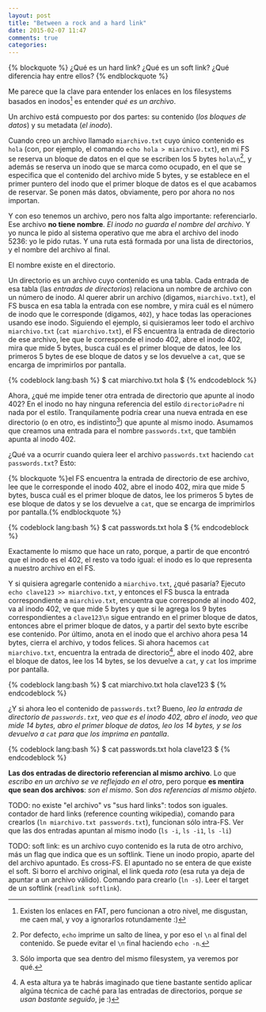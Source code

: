 ```yaml
---
layout: post
title: "Between a rock and a hard link"
date: 2015-02-07 11:47
comments: true
categories:
---
```


{% blockquote %}
¿Qué es un hard link? ¿Qué es un soft link? ¿Qué diferencia hay entre ellos?
{% endblockquote %}

Me parece que la clave para entender los enlaces en los filesystems basados en inodos[^1] es entender _qué es un archivo_.<!--more-->

Un archivo está compuesto por dos partes: su contenido (_los bloques de datos_) y su metadata (_el inodo_).

Cuando creo un archivo llamado `miarchivo.txt` cuyo único contenido es `hola` (con, por ejemplo, el comando `echo hola > miarchivo.txt`), en mi FS se reserva un bloque de datos en el que se escriben los 5 bytes `hola\n`[^2], y además se reserva un inodo que se marca como ocupado, en el que se especifica que el contenido del archivo mide 5 bytes, y se establece en el primer puntero del inodo que el primer bloque de datos es el que acabamos de reservar. Se ponen más datos, obviamente, pero por ahora no nos importan.

Y con eso tenemos un archivo, pero nos falta algo importante: referenciarlo. Ese archivo **no tiene nombre**. _El inodo no guarda el nombre del archivo_. Y yo nunca le pido al sistema operativo que me abra el archivo del inodo 5236: yo le pido rutas. Y una ruta está formada por una lista de directorios, y el nombre del archivo al final.

El nombre existe en el directorio.

Un directorio es un archivo cuyo contenido es una tabla. Cada entrada de esa tabla (las _entradas de directorios_) relaciona un nombre de archivo con un número de inodo. Al querer abrir un archivo (digamos, `miarchivo.txt`), el FS busca en esa tabla la entrada con ese nombre, y mira cuál es el número de inodo que le corresponde (digamos, `402`), y hace todas las operaciones usando ese inodo. Siguiendo el ejemplo, si quisieramos leer todo el archivo `miarchivo.txt` (`cat miarchivo.txt`), el FS encuentra la entrada de directorio de ese archivo, lee que le corresponde el inodo 402, abre el inodo 402, mira que mide 5 bytes, busca cuál es el primer bloque de datos, lee los primeros 5 bytes de ese bloque de datos y se los devuelve a `cat`, que se encarga de imprimirlos por pantalla.

{% codeblock lang:bash %}
$ cat miarchivo.txt
hola
$
{% endcodeblock %}

Ahora, ¿qué me impide tener otra entrada de directorio que apunte al inodo 402? En el inodo no hay ninguna referencia del estilo `directorioPadre` ni nada por el estilo. Tranquilamente podría crear una nueva entrada en ese directorio (o en otro, es indistinto[^3]) que apunte al mismo inodo. Asumamos que creamos una entrada para el nombre `passwords.txt`, que también apunta al inodo 402.

¿Qué va a ocurrir cuando quiera leer el archivo `passwords.txt` haciendo `cat passwords.txt`? Esto:

{% blockquote %}el FS encuentra la entrada de directorio de ese archivo, lee que le corresponde el inodo 402, abre el inodo 402, mira que mide 5 bytes, busca cuál es el primer bloque de datos, lee los primeros 5 bytes de ese bloque de datos y se los devuelve a `cat`, que se encarga de imprimirlos por pantalla.{% endblockquote %}

{% codeblock lang:bash %}
$ cat passwords.txt
hola
$
{% endcodeblock %}

Exactamente lo mismo que hace un rato, porque, a partir de que encontró que el inodo es el 402, el resto va todo igual: el inodo es lo que representa a nuestro archivo en el FS.

Y si quisiera agregarle contenido a `miarchivo.txt`, ¿qué pasaría? Ejecuto `echo clave123 >> miarchivo.txt`, y entonces el FS busca la entrada correspondiente a `miarchivo.txt`, encuentra que corresponde al inodo 402, va al inodo 402, ve que mide 5 bytes y que si le agrega los 9 bytes correspondientes a `clave123\n` sigue entrando en el primer bloque de datos, entonces abre el primer bloque de datos, y a partir del sexto byte escribe ese contenido. Por último, anota en el inodo que el archivo ahora pesa 14 bytes, cierra el archivo, y todos felices. Si ahora hacemos `cat miarchivo.txt`, encuentra la entrada de directorio[^4], abre el inodo 402, abre el bloque de datos, lee los 14 bytes, se los devuelve a `cat`, y `cat` los imprime por pantalla.

{% codeblock lang:bash %}
$ cat miarchivo.txt
hola
clave123
$
{% endcodeblock %}

¿Y si ahora leo el contenido de `passwords.txt`? Bueno, _leo la entrada de directorio de `passwords.txt`, veo que es el inodo 402, abro el inodo, veo que mide 14 bytes, abro el primer bloque de datos, leo los 14 bytes, y se los devuelvo a `cat` para que los imprima en pantalla_.

{% codeblock lang:bash %}
$ cat passwords.txt
hola
clave123
$
{% endcodeblock %}

**Las dos entradas de directorio referencian al mismo archivo**. Lo que _escribo en un archivo se ve reflejado en el otro_, pero porque **es mentira que sean dos archivos**: _son el mismo_. Son _dos referencias al mismo objeto_.

TODO: no existe "el archivo" vs "sus hard links": todos son iguales. contador de hard links (reference counting wikipedia), comando para crearlos (`ln miarchivo.txt passwords.txt`), funcionan sólo intra-FS. Ver que las dos entradas apuntan al mismo inodo (`ls -i`, `ls -i1`, `ls -li`)

TODO: soft link: es un archivo cuyo contenido es la ruta de otro archivo, más un flag que indica que es un softlink. Tiene un inodo propio, aparte del del archivo apuntado. Es cross-FS. El apuntado no se entera de que existe el soft. Si borro el archivo original, el link queda _roto_ (esa ruta ya deja de apuntar a un archivo válido). Comando para crearlo (`ln -s`). Leer el target de un softlink (`readlink softlink`).


[^1]: Existen los enlaces en FAT, pero funcionan a otro nivel, me disgustan, me caen mal, y voy a ignorarlos rotundamente :)
[^2]: Por defecto, `echo` imprime un salto de línea, y por eso el `\n` al final del contenido. Se puede evitar el `\n` final haciendo `echo -n`.
[^3]: Sólo importa que sea dentro del mismo filesystem, ya veremos por qué.
[^4]: A esta altura ya te habrás imaginado que tiene bastante sentido aplicar algúna técnica de caché para las entradas de directorios, porque _se usan bastante seguido_, je :)
